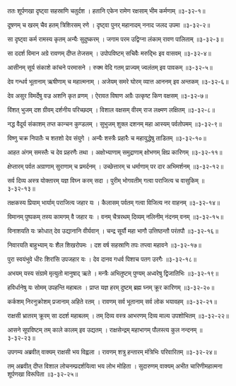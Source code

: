 ततः शूर्पणखा दृष्ट्वा सहस्राणि चतुर्दश ।
हतानि एकेन रामेण रक्षसाम् भीम कर्मणाम् ॥३-३२-१॥

दूषणम् च खरम् चैव हतम् त्रिशिरसम् रणे ।
दृष्ट्वा पुनर् महानादम् ननाद जलद उपमा ॥३-३२-२॥

सा दृष्ट्वा कर्म रामस्य कृतम् अन्यैः सुदुष्करम् ।
जगाम परम उद्विग्ना लंकाम् रावण पालिताम् ॥३-३२-३॥

सा ददर्श विमान अग्रे रावणम् दीप्त तेजसम् ।
उपोपविष्टम् सचिवैः मरुद्भिः इव वासवम् ॥३-३२-४॥

आसीनम् सूर्य संकाशे कांचने परमासने ।
रुक्म वेदि गतम् प्राज्यम् ज्वलंतम् इव पावकम् ॥३-३२-५॥

देव गन्धर्व भूतानाम् ऋषीणाम् च महात्मनाम् ।
अजेयम् समरे घोरम् व्यात्त आननम् इव अन्तकम् ॥३-३२-६॥

देव असुर विमर्देषु वज्र अशनि कृत व्रणम् ।
ऐरावत विषाण अग्रैः उत्कृष्ट किण वक्षसम् ॥३-३२-७॥

विंशत् भुजम् दश ग्रीवम् दर्शनीय परिच्छदम् ।
विशाल वक्षसम् वीरम् राज लक्ष्मण लक्षितम् ॥३-३२-८॥

नद्ध वैदूर्य संकाशम् तप्त कान्चन कुण्डलम् ।
सुभुजम् शुक्ल दशनम् महा आस्यम् पर्वतोपमम् ॥३-३२-९॥

विष्णु चक्र निपातैः च शतशो देव संयुगे ।
अन्यैः शस्त्रैः प्रहारैः च महायुद्धेषु ताडितम् ॥३-३२-१०॥

आहत अंगम् समस्तैः च देव प्रहरणैः तथा ।
अक्षोभ्याणाम् समुद्राणाम् क्षोभणम् क्षिप्र कारिणम् ॥३-३२-११॥

क्षेप्तारम् पर्वत अग्राणाम् सुराणाम् च प्रमर्दनम् ।
उच्छेत्तारम् च धर्माणाम् पर दार अभिमर्शनम् ॥३-३२-१२॥

सर्व दिव्य अस्त्र योक्तारम् यज्ञ विघ्न करम् सदा ।
पुरीम् भोगवतीम् गत्वा पराजित्य च वासुकिम् ॥३-३२-१३॥

तक्षकस्य प्रियाम् भार्याम् पराजित्य जहार यः ।
कैलासम् पर्वतम् गत्वा विजित्य नर वाहनम् ॥३-३२-१४॥

विमानम् पुष्पकम् तस्य कामगम् वै जहार यः ।
वनम् चैत्ररथम् दिव्यम् नलिनीम् नंदनम् वनम् ॥३-३२-१५॥

विनाशयति यः क्रोधात् देव उद्यानानि वीर्यवान् ।
चन्द्र सूर्यौ महा भागौ उत्तिष्ठन्तौ परंतपौ ॥३-३२-१६॥

निवारयति बाहुभ्याम् यः शैल शिखरोपमः ।
दश वर्ष सहस्राणि तपः तप्त्वा महावने ॥३-३२-१७॥

पुरा स्वयंभुवे धीरः शिरांसि उपजहार यः ।
देव दानव गधर्व पिशाच पतग उरगैः ॥३-३२-१८॥

अभयम् यस्य संग्रामे मृत्युतो मानुषाद् ऋते ।
मन्त्रैः अभितुष्टम् पुण्यम् अध्वरेषु द्विजातिभिः ॥३-३२-१९॥

हविर्धानेषु यः सोमम् उपहन्ति महाबलः ।
प्राप्त यज्ञ हरम् दुष्टम् ब्रह्म घ्नम् क्रूर कारिणम् ॥३-३२-२०॥

कर्कशम् निरनुक्रोशम् प्रजानाम् अहिते रतम् ।
रावणम् सर्व भूतानाम् सर्व लोक भयावहम् ॥३-३२-२१॥

राक्षसी भ्रातरम् क्रूरम् सा ददर्श महाबलम् ।
तम् दिव्य वस्त्र आभरणम् दिव्य माल्य उपशोभितम् ॥३-३२-२२॥

आसने सूपविष्टम् तम् काले कालम् इव उद्यतम् ।
राक्षसेन्द्रम् महाभागम् पौलस्त्य कुल नन्दनम् ॥३-३२-२३॥

उपगम्य अब्रवीत् वाक्यम् राक्षसी भय विह्वला ।
रावणम् शत्रु हन्तारम् मंत्रिभिः परिवारितम् ॥३-३२-२४॥

तम् अब्रवीत् दीप्त विशाल लोचनम्प्रदर्शयित्वा भय लोभ मोहिता ।
सुदारुणम् वाक्यम् अभीत चारिणीमहात्मना शूर्पणखा विरूपिता ॥३-३२-२५॥


